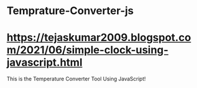 # Temprature-Converter-js
# https://tejaskumar2009.blogspot.com/2021/06/simple-clock-using-javascript.html
This is the Temperature Converter Tool Using JavaScript!
